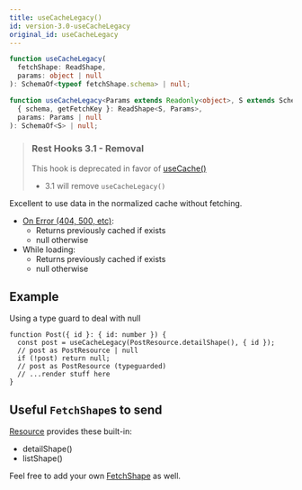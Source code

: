 ```yaml
---
title: useCacheLegacy()
id: version-3.0-useCacheLegacy
original_id: useCacheLegacy
---
```


<!--DOCUSAURUS_CODE_TABS-->
<!--Type-->

```typescript
function useCacheLegacy(
  fetchShape: ReadShape,
  params: object | null
): SchemaOf<typeof fetchShape.schema> | null;
```

<!--With Generics-->

```typescript
function useCacheLegacy<Params extends Readonly<object>, S extends Schema>(
  { schema, getFetchKey }: ReadShape<S, Params>,
  params: Params | null
): SchemaOf<S> | null;
```

<!--END_DOCUSAURUS_CODE_TABS-->

> ### Rest Hooks 3.1 - Removal
>
> This hook is deprecated in favor of [useCache()](./useCache)
>
> - 3.1 will remove `useCacheLegacy()`

Excellent to use data in the normalized cache without fetching.

- [On Error (404, 500, etc)](https://www.restapitutorial.com/httpstatuscodes.html):
  - Returns previously cached if exists
  - null otherwise
- While loading:
  - Returns previously cached if exists
  - null otherwise

## Example

Using a type guard to deal with null

```tsx
function Post({ id }: { id: number }) {
  const post = useCacheLegacy(PostResource.detailShape(), { id });
  // post as PostResource | null
  if (!post) return null;
  // post as PostResource (typeguarded)
  // ...render stuff here
}
```

## Useful `FetchShape`s to send

[Resource](./Resource.md#provided-and-overridable-methods) provides these built-in:

- detailShape()
- listShape()

Feel free to add your own [FetchShape](./FetchShape.md) as well.
